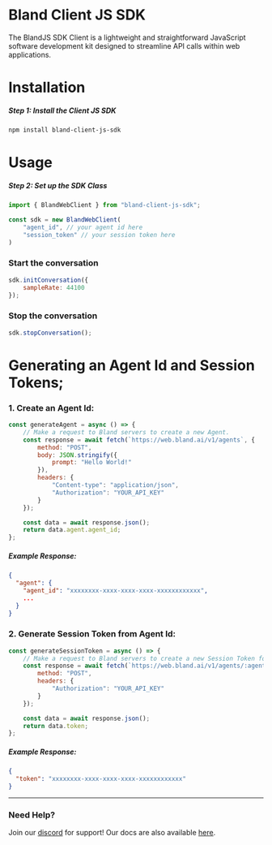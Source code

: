 # Bland Client JS SDK

The BlandJS SDK Client is a lightweight and straightforward JavaScript software development kit designed to streamline API calls within web applications.

# Installation

##### Step 1: Install the Client JS SDK

```bash
npm install bland-client-js-sdk
```

# Usage

##### Step 2: Set up the SDK Class

```javascript
import { BlandWebClient } from "bland-client-js-sdk";

const sdk = new BlandWebClient(
    "agent_id", // your agent id here
    "session_token" // your session token here
)
```
### Start the conversation

```javascript
sdk.initConversation({
    sampleRate: 44100
});
```

### Stop the conversation

```javascript
sdk.stopConversation();
```
# Generating an Agent Id and Session Tokens;

### 1. Create an Agent Id:
```javascript
const generateAgent = async () => {
    // Make a request to Bland servers to create a new Agent.
    const response = await fetch(`https://web.bland.ai/v1/agents`, {
        method: "POST",
        body: JSON.stringify({
            prompt: "Hello World!"
        }),
        headers: {
            "Content-type": "application/json",
            "Authorization": "YOUR_API_KEY"
        }
    });

    const data = await response.json();
    return data.agent.agent_id;
};
```

##### Example Response:
```json
{
  "agent": {
    "agent_id": "xxxxxxxx-xxxx-xxxx-xxxx-xxxxxxxxxxxx",
    ...
  }
}
```

### 2. Generate Session Token from Agent Id:

```javascript
const generateSessionToken = async () => {
    // Make a request to Bland servers to create a new Session Token for an Agent Id.
    const response = await fetch(`https://web.bland.ai/v1/agents/:agent_id/authorize`, {
        method: "POST",
        headers: {
            "Authorization": "YOUR_API_KEY"
        }
    });

    const data = await response.json();
    return data.token;
};
```
##### Example Response:
```json
{
  "token": "xxxxxxxx-xxxx-xxxx-xxxx-xxxxxxxxxxxx"
}
```

---

### Need Help?

Join our [discord](https://discord.com/invite/8xGGg2KfH7) for  support! Our docs are also available [here](https://docs.bland.ai).